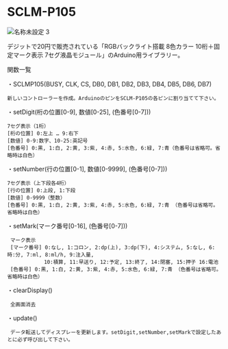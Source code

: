 # SCLM-P105

![名称未設定 3](https://user-images.githubusercontent.com/79851969/109542467-6fc3f480-7b08-11eb-8076-a7e40d74efdf.jpg)

デジットで20円で販売されている「RGBバックライト搭載 8色カラー 10桁＋固定マーク表示 7セグ液晶モジュール」のArduino用ライブラリー。


関数一覧

・SCLMP105(BUSY, CLK, CS, DB0, DB1, DB2, DB3, DB4, DB5, DB6, DB7)
    
    新しいコントローラーを作成。ArduinoのピンをSCLM-P105の各ピンに割り当てて下さい。
    
・setDigit(桁の位置[0-9], 数値[0-25], (色番号[0-7]))

    7セグ表示（1桁）
    [桁の位置] 0:左上 … 9:右下
    [数値] 0-9:数字、10-25:英記号
    [色番号] 0:黒, 1:白, 2:黄, 3:紫, 4:赤, 5:水色, 6:緑, 7:青（色番号は省略可。省略時は白色）
  
・setNumber(行の位置[0-1], 数値[0-9999], (色番号[0-7]))

    7セグ表示（上下段各4桁）
    [行の位置] 0:上段, 1:下段
    [数値] 0-9999（整数）
    [色番号] 0:黒, 1:白, 2:黄, 3:紫, 4:赤, 5:水色, 6:緑, 7:青 （色番号は省略可。省略時は白色）
    
・setMark(マーク番号[0-16], (色番号[0-7]))

     マーク表示
     [マーク番号] 0:なし, 1:コロン, 2:dp(上), 3:dp(下), 4:システム, 5:なし, 6:時:分, 7:ml, 8:ml/h, 9:注入量,
                10:積算, 11:早送り, 12:予定, 13:終了, 14:閉塞, 15:押子 16:電池
     [色番号] 0:黒, 1:白, 2:黄, 3:紫, 4:赤, 5:水色, 6:緑, 7:青 （色番号は省略可。省略時は白色）
        
・clearDisplay()

     全画面消去
     
・update()

     データ転送してディスプレーを更新します。setDigit,setNumber,setMarkで設定したあとに必ず呼び出して下さい。
